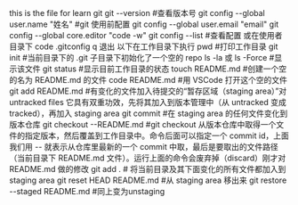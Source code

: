this is the file for learn git
git --version                               #查看版本号
git config --global user.name "姓名"        #git 使用前配置
git config --global user.email "email"
git config --global core.editor "code -w"
git config --list                            #查看配置
或在使用者目录下 code .gitconfig
q 退出
以下在工作目录下执行 pwd                      #打印工作目录
git init                    #当前目录下的 .git 子目录下初始化了一个空的 repo
ls -la 或 ls -Force         #显示该文件
git status                  #显示目前工作目录的状态
touch README.md             #创建一个空的名为 README.md 的文件
code README.md              #用 VSCode 打开这个空的文件
git add README.md           #有变化的文件加入待提交的“暂存区域（staging area）”对 untracked files 它具有双重功效，先将其加入到版本管理中（从 untracked 变成 tracked），再加入 staging area
git commit                   #在 staging area 的任何文件变化到版本仓库
git checkout --README.md    #git checkout 从版本仓库中取得一个文件的指定版本，然后覆盖到工作目录中。命令后面可以指定一个 commit id，上面我们用 -- 就表示从仓库里最新的一个 commit 中取，最后是要取出的文件路径（当前目录下 README.md 文件）。运行上面的命令会废弃掉（discard）刚才对 README.md 做的修改
git add .           # 将当前目录及其下面变化的所有文件都加入到 staging area 
git reset HEAD README.md  #从 staging area 移出来
git restore --staged README.md  #同上变为unstaging